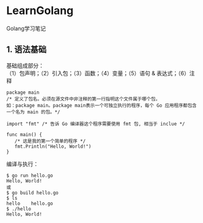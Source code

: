 # LearnGolang
Golang学习笔记
## 1. 语法基础
基础组成部分：  
（1）包声明；（2）引入包；（3）函数；（4）变量；（5）语句 & 表达式；（6）注释  
```
package main
/* 定义了包名。必须在源文件中非注释的第一行指明这个文件属于哪个包，
如：package main。package main表示一个可独立执行的程序，每个 Go 应用程序都包含一个名为 main 的包。*/

import "fmt" /* 告诉 Go 编译器这个程序需要使用 fmt 包, 相当于 inclue */

func main() {
   /* 这是我的第一个简单的程序 */
   fmt.Println("Hello, World!")
}
```
编译与执行：  
```
$ go run hello.go
Hello, World!
或
$ go build hello.go 
$ ls
hello    hello.go
$ ./hello 
Hello, World!
```


